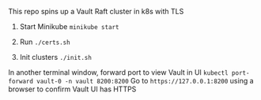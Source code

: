 This repo spins up a Vault Raft cluster in k8s with TLS

1. Start Minikube
`minikube start`

2. Run 
`./certs.sh`

3. Init clusters
`./init.sh`

In another terminal window, forward port to view Vault in UI
`kubectl port-forward vault-0 -n vault 8200:8200`
Go to `https://127.0.0.1:8200` using a browser to confirm Vault UI has HTTPS







